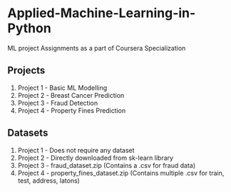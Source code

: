 # Applied-Machine-Learning-in-Python
ML project Assignments as a part of Coursera Specialization


## Projects

1. Project 1 - Basic ML Modelling
2. Project 2 - Breast Cancer Prediction 
3. Project 3 - Fraud Detection
4. Project 4 - Property Fines Prediction

## Datasets

1. Project 1 - Does not require any dataset
2. Project 2 - Directly downloaded from sk-learn library
3. Project 3 - fraud_dataset.zip (Contains a .csv for fraud data)
4. Project 4 - property_fines_dataset.zip (Contains multiple .csv for train, test, address, latons)
